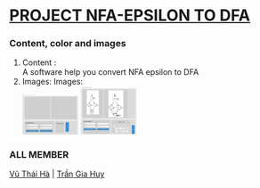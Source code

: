 #  [PROJECT NFA-EPSILON TO DFA](https://github.com/ThaiHa279/NFA-epsilon-to-DFA)
### Content, color and images
1. Content : <br/> A software help you convert NFA epsilon to DFA
1. Images: Images:<br/>
        <img src="https://github.com/ThaiHa279/NFA-epsilon-to-DFA/blob/main/image/Screenshot%202022-12-15%20190103.png"  width="100">
        <img src="https://github.com/ThaiHa279/NFA-epsilon-to-DFA/blob/main/image/Screenshot%202022-12-15%20190249.png"  width="100">

### ALL MEMBER
 [Vũ Thái Hà](https://github.com/ThaiHa279) | [Trần Gia Huy](https://github.com/TranHuy2k2)
